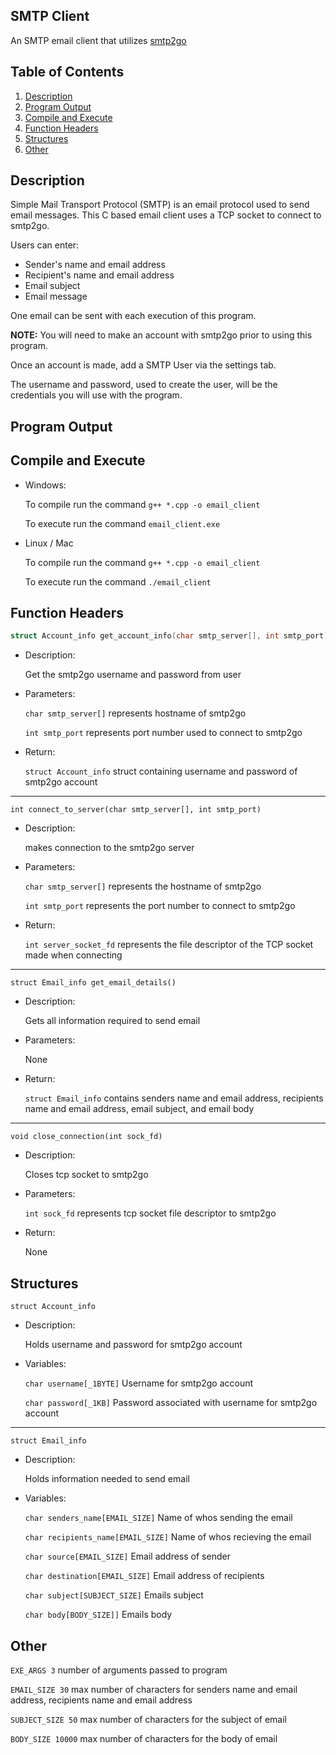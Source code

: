## SMTP Client

An SMTP email client that utilizes [smtp2go](https://www.smtp2go.com/)


## Table of Contents

1. [Description](#description)
2. [Program Output](#program_output)
3. [Compile and Execute](#compile_and_execute)
4. [Function Headers](#function_headers)
5. [Structures](#structures)
6. [Other](#other)

## Description <a name="description"></a>

Simple Mail Transport Protocol (SMTP) is an email protocol used to send email messages.
This C based email client uses a TCP socket to connect to smtp2go.

Users can enter:
- Sender's name and email address
- Recipient's name and email address
- Email subject
- Email message

One email can be sent with each execution of this program.

**NOTE:**
You will need to make an account with smtp2go prior to using this program.

Once an account is made, add a SMTP User via the settings tab.

The username and password, used to create the user, will be the credentials you will use with the program.

## Program Output <a name="program_output"></a>

## Compile and Execute <a name="compile_and_execute"></a>

- Windows: 

    To compile run the command `g++ *.cpp -o email_client`

    To execute run the command `email_client.exe`

- Linux / Mac

    To compile run the command `g++ *.cpp -o email_client`

    To execute run the command `./email_client`


## Function Headers <a name="function_headers"></a>

``` c 
struct Account_info get_account_info(char smtp_server[], int smtp_port)
```

- Description:

    Get the smtp2go username and password from user

- Parameters:

    `char smtp_server[]` represents hostname of smtp2go

    `int smtp_port` represents port number used to connect to smtp2go

- Return:

    `struct Account_info` struct containing username and password of smtp2go account

---

`int connect_to_server(char smtp_server[], int smtp_port)`

- Description:

    makes connection to the smtp2go server

- Parameters:

    `char smtp_server[]` represents the hostname of smtp2go

    `int smtp_port` represents the port number to connect to smtp2go

- Return:

    `int server_socket_fd` represents the file descriptor of the TCP socket made when connecting

---

`struct Email_info get_email_details()`

- Description:

    Gets all information required to send email

- Parameters:

    None

- Return:

    `struct Email_info` contains senders name and email address, recipients name and email address, email subject, and email body

---

`void close_connection(int sock_fd)`

- Description:

    Closes tcp socket to smtp2go

- Parameters:

    `int sock_fd` represents tcp socket file descriptor to smtp2go

- Return:

    None


## Structures <a name="structures"></a>

`struct Account_info`

- Description:

    Holds username and password for smtp2go account

- Variables:

    `char username[_1BYTE]` Username for smtp2go account

    `char password[_1KB]` Password associated with username for smtp2go account

---

`struct Email_info`

- Description:

    Holds information needed to send email

- Variables:

    `char senders_name[EMAIL_SIZE]` Name of whos sending the email

    `char recipients_name[EMAIL_SIZE]` Name of whos recieving the email

    `char source[EMAIL_SIZE]` Email address of sender

    `char destination[EMAIL_SIZE]` Email address of recipients

    `char subject[SUBJECT_SIZE]` Emails subject

    `char body[BODY_SIZE]]` Emails body

## Other <a name="other"></a>

`EXE_ARGS 3` number of arguments passed to program 

`EMAIL_SIZE 30` max number of characters for senders name and email address, recipients name and email address

`SUBJECT_SIZE 50` max number of characters for the subject of email

`BODY_SIZE 10000` max number of characters for the body of email